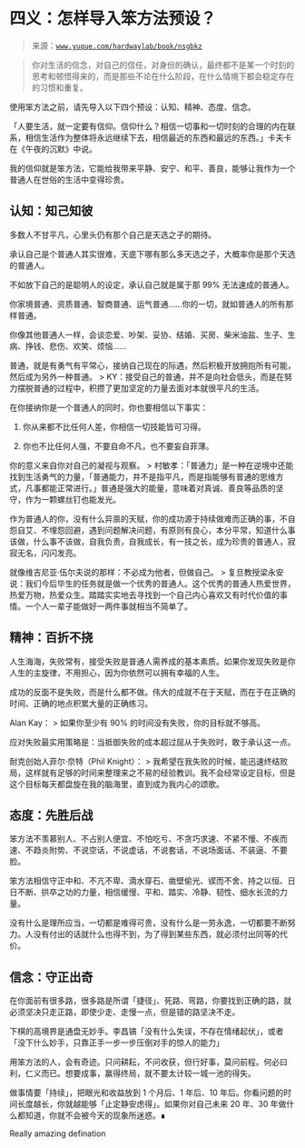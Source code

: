 # 四义：怎样导入笨方法预设？

> 来源：[`www.yuque.com/hardwaylab/book/nsgbkz`](https://www.yuque.com/hardwaylab/book/nsgbkz)

> 你对生活的信念，对自己的信任，对身份的确认，最终都不是某一个时刻的思考和顿悟得来的，而是那些不论在什么阶段，在什么情境下都会稳定存在的习惯和重复。 

使用笨方法之前，请先导入以下四个预设：认知、精神、态度、信念。 

「人要生活，就一定要有信仰。信仰什么？相信一切事和一切时刻的合理的内在联系，相信生活作为整体将永远继续下去，相信最近的东西和最远的东西。」卡夫卡在《午夜的沉默》中说。 

我的信仰就是笨方法，它能给我带来平静、安宁、和平、善良，能够让我作为一个普通人在世俗的生活中变得珍贵。 

## 认知：知己知彼

 

多数人不甘平凡，心里头仍有那个自己是天选之子的期待。 

承认自己是个普通人其实很难，天底下哪有那么多天选之子，大概率你是那个天选的普通人。 

不如放下自己的是聪明人的设定，承认自己就是属于那 99% 无法速成的普通人。 

你家境普通、资质普通、智商普通、运气普通……你的一切，就如普通人的所有那样普通。 

你像其他普通人一样，会谈恋爱、吵架、妥协、结婚、买房、柴米油盐、生子、生病、挣钱、悲伤、欢笑、烦恼…… 

普通，就是有勇气有平常心，接纳自己现在的际遇，然后积极开放拥抱所有可能，然后成为另外一种普通。 > KY：接受自己的普通，并不是向社会低头，而是在努力摆脱普通的过程中，积攒了更加坚定的力量去面对本就很平凡的生活。 

在你接纳你是一个普通人的同时，你也要相信以下事实： 

1.  你从来都不比任何人差，你相信一切技能皆可习得。 

2.  你也不比任何人强，不要自命不凡，也不要妄自菲薄。 

你的意义来自你对自己的凝视与观察。 > 村敏孝：「普通力」是一种在逆境中还能找到生活勇气的力量，「普通能力，并不是指平凡，而是指能够有普通的思维方式，凡事都能正常进行。」普通是强大的能量，意味着对真诚、善良等品质的坚守，作为一颗螺丝钉也能发光。 

作为普通人的你，没有什么异禀的天赋，你的成功源于持续做难而正确的事，不自怨自艾、不埋怨回避，遇到问题解决问题，有原则有良心，本分平常，知道什么事该做，什么事不该做，自我负责，自我成长，有一技之长，成为珍贵的普通人，寂寂无名，闪闪发亮。 

就像维吉尼亚·伍尔夫说的那样：不必成为他者，但做自己。 > 复旦教授梁永安说：我们今后毕生的任务就是做一个优秀的普通人。这个优秀的普通人热爱世界，热爱万物，热爱众生。踏踏实实地去寻找到一个自己内心喜欢又有时代价值的事情。一个人一辈子能做好一两件事就相当不简单了。 

## 精神：百折不挠

 

人生海海，失败常有，接受失败是普通人需养成的基本素质。如果你发现失败是你人生的主旋律，不用担心，因为你依然可以拥有幸福的人生。 

成功的反面不是失败，而是什么都不做。伟大的成就不在于天赋，而在于在正确的时间、正确的地点积累大量的正确练习。 

Alan Kay： > 如果你至少有 90% 的时间没有失败，你的目标就不够高。 

应对失败最实用策略是：当抵御失败的成本超过屈从于失败时，敢于承认这一点。 

耐克创始人菲尔·奈特（Phil Knight）： > 我希望在我失败的时候，能迅速终结败局，这样就有足够的时间来整理来之不易的经验教训。我不会经常设定目标，但是这个目标每天都盘旋在我的脑海里，直到成为我内心的颂歌。 

## 态度：先胜后战

 

笨方法不羡慕别人、不占别人便宜、不怕吃亏、不贪巧求速、不紧不慢、不疾而速、不趋炎附势、不说空话，不说虚话，不说套话，不说场面话、不装逼、不要脸。 

笨方法相信守正中和、不亢不卑、滴水穿石、凿壁偷光、锲而不舍、持之以恒、日日不断、拱卒之功的力量，相信缓慢、平和、踏实、冷静、韧性、细水长流的力量。 

没有什么是理所应当，一切都是难得可贵，没有什么是一劳永逸，一切都要不断努力。人没有付出的话就什么也得不到，为了得到某些东西，就必须付出同等的代价。 

## 信念：守正出奇

 

在你面前有很多路，很多路是所谓「捷径」、死路、弯路，你要找到正确的路，就必须坚决只走正路，即使少走、走慢一点，但是错的路坚决不走。 

下棋的高境界是通盘无妙手。李昌镐「没有什么失误，不存在情绪起伏」，或者「没下什么妙手，只靠正手一步一步压倒对手的惊人的能力」 

用笨方法的人，会有奇迹。只问耕耘，不问收获，但行好事，莫问前程。何必曰利，仁义而已。想要成事，赢得终局，就不要太计较一城一池的得失。 

做事情要「持续」，把眼光和收益放到 1 个月后、1 年后、10 年后。你看问题的时间长度越长，你就越能够「止定静安虑得」。如果你对自己未来 20 年、30 年做什么都知道，你就不会被今天的现象所迷惑。∎ 

Really amazing defination